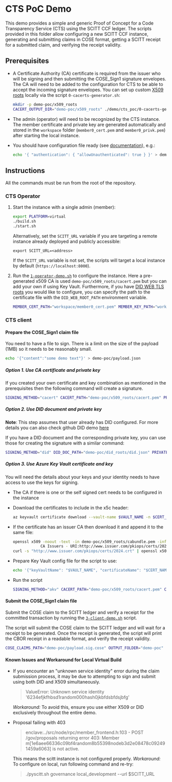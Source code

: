 # CTS PoC Demo

This demo provides a simple and generic Proof of Concept for a Code Transparency Service (CTS) using the SCITT CCF ledger. The scripts provided in this folder allow configuring a new SCITT CCF instance, generating and submitting claims in COSE format, getting a SCITT receipt for a submitted claim, and verifying the receipt validity.

## Prerequisites

- A Certificate Authority (CA) certificate is required from the issuer who will be signing and then submitting the COSE_Sign1 signature envelopes. The CA will need to be added to the configuration for CTS to be able to accept the incoming signature envelopes. You can set up custom [X509 roots](../../docs/configuration.md#x509-roots) locally via the script `0-cacerts-generator.sh`:

    ```bash
    mkdir -p demo-poc/x509_roots
    CACERT_OUTPUT_DIR="demo-poc/x509_roots" ./demo/cts_poc/0-cacerts-generator.sh
    ```

- The admin (operator) will need to be recognized by the CTS instance. The member certificate and private key are generated automatically and stored in the `workspace` folder (`member0_cert.pem` and `member0_privk.pem`) after starting the local instance.

- You should have configuration file ready (see [documentation](../../docs/configuration.md#scitt-configuration)), e.g.:

    ```bash
    echo '{ "authentication": { "allowUnauthenticated": true } }' > demo-poc/configuration.json
    ```

## Instructions

All the commands must be run from the root of the repository.

### CTS Operator

1. Start the instance with a single admin (member):

    ```bash
    export PLATFORM=virtual
    ./build.sh
    ./start.sh
    ```

    Alternatively, set the `SCITT_URL` variable if you are targeting a remote instance already deployed and publicly accessible:

    ```
    export SCITT_URL=<address>
    ```

    If the `SCITT_URL` variable is not set, the scripts will target a local instance by default (`https://localhost:8000`).

2. Run the [`1-operator-demo.sh`](1-operator-demo.sh) to configure the instance. Here a pre-generated x509 CA is used `demo-poc/x509_roots/cacert.pem` but you can add your own if using Key Vault. Furthermore, if you have [DID WEB TLS roots](../../docs/configuration.md#did-web-tls-roots) you would like to configure, you can specify the path to the certificate file with the `DID_WEB_ROOT_PATH` environment variable.

    ```bash
    MEMBER_CERT_PATH="workspace/member0_cert.pem" MEMBER_KEY_PATH="workspace/member0_privk.pem" X509_ROOT_PATH="demo-poc/x509_roots/cacert.pem" SCITT_CONFIG_PATH="demo-poc/configuration.json" ./demo/cts_poc/1-operator-demo.sh
    ```

### CTS client

#### Prepare the COSE_Sign1 claim file

You need to have a file to sign. There is a limit on the size of the payload (1MB) so it needs to be reasonably small.

```bash
echo '{"content":"some demo text"}' > demo-poc/payload.json
```

##### Option 1. Use CA certificate and private key

If you created your own certificate and key combination as mentioned in the prerequisites then the following command will create a signature.

```bash
SIGNING_METHOD="cacert" CACERT_PATH="demo-poc/x509_roots/cacert.pem" PRIVATE_KEY_PATH="demo-poc/x509_roots/cacert_privk.pem" CLAIM_CONTENT_PATH="demo-poc/payload.json" COSE_CLAIMS_OUTPUT_PATH="demo-poc/payload.sig.cose" ./demo/cts_poc/2a-claim-generator.sh
```

##### Option 2. Use DID document and private key

**Note**: This step assumes that user already has DID configured. For more details you can also check github DID demo [here](../github/README.md)

If you have a DID document and the corresponding private key, you can use those for creating the signature with a similar command:

```bash
SIGNING_METHOD="did" DID_DOC_PATH="demo-poc/did_roots/did.json" PRIVATE_KEY_PATH="demo-poc/did_roots/key.pem" CLAIM_CONTENT_PATH="demo-poc/payload.json" COSE_CLAIMS_OUTPUT_PATH="demo-poc/payload.sig.cose" ./demo/cts_poc/2a-claim-generator.sh
```

##### Option 3. Use Azure Key Vault certificate and key

You will need the details about your keys and your identity needs to have access to use the keys for signing.

- The CA if there is one or the self signed cert needs to be configured in the instance
- Download the certificates to include in the x5c header:

    ```bash
    az keyvault certificate download --vault-name $VAULT_NAME -n $CERT_NAME -f demo-poc/x509_roots/cacert.pem -e PEM
    ```

- If the certificate has an issuer CA then download it and append it to the same file:

    ```bash
    openssl x509 -noout -text -in demo-poc/x509_roots/cabundle.pem -inform PEM | grep URI
                CA Issuers - URI:http://www.issuer.com/pkiops/certs/2024.crt
    curl -s "http://www.issuer.com/pkiops/certs/2024.crt" | openssl x509 >> demo-poc/x509_roots/cacert.pem
    ```

- Prepare Key Vault config file for the script to use:

    ```bash
    echo '{"keyVaultName": "$VAULT_NAME", "certificateName": "$CERT_NAME", "certificateVersion": "$CERT_VER"}' > demo-poc/akv.json
    ```

- Run the script

    ```bash
    SIGNING_METHOD="akv" CACERT_PATH="demo-poc/x509_roots/cacert.pem" CLAIM_CONTENT_PATH="demo-poc/payload.json" COSE_CLAIMS_OUTPUT_PATH="demo-poc/payload.sig.cose" AKV_CONFIG_PATH="demo-poc/akv.json" ./demo/cts_poc/2a-claim-generator.sh
    ```

#### Submit the COSE_Sign1 claim file

Submit the COSE claim to the SCITT ledger and verify a receipt for the committed transaction by running the [`3-client-demo.sh`](3-client-demo.sh) script.

The script will submit the COSE claim to the SCITT ledger and will wait for a receipt to be generated. Once the receipt is generated, the script will print the CBOR receipt in a readable format, and verify the receipt validity.

```bash
COSE_CLAIMS_PATH="demo-poc/payload.sig.cose" OUTPUT_FOLDER="demo-poc" ./demo/cts_poc/3-client-demo.sh
```

#### Known Issues and Workaround for Local Virtual Build

- If you encounter an "unknown service identity" error during the claim submission process, it may be due to attempting to sign and submit using both DID and X509 simultaneously.
    > ValueError: Unknown service identity '6234efjkfhbsd1random000hash0jkbfdsbfdsjbfg'

    _Workaround:_ To avoid this, ensure you use either X509 or DID exclusively throughout the entire demo.
- Proposal failing with 403
    > enclave:../src/node/rpc/member_frontend.h:103 - POST /gov/proposals returning error 403: Member m[1e6aee66336c09bf4random8b55398nodeb3d2e08478c092491459a6063] is not active.

    This means the scitt instance is not configured properly.
    _Workaround:_ To configure on local, run following command and re-try:
    > ./pyscitt.sh governance local_development --url $SCITT_URL